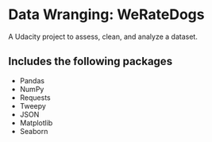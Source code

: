 # Data Wranging: WeRateDogs

A Udacity project to assess, clean, and analyze a dataset.

## Includes the following packages

- Pandas
- NumPy
- Requests
- Tweepy
- JSON
- Matplotlib
- Seaborn
